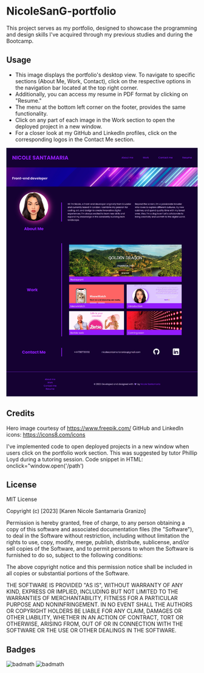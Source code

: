 # NicoleSanG-portfolio

This project serves as my portfolio, designed to showcase the programming and design skills I've acquired through my previous studies and during the Bootcamp.

## Usage

- This image displays the portfolio's desktop view. To navigate to specific sections (About Me, Work, Contact), click on the respective options in the navigation bar located at the top right corner. 
- Additionally, you can access my resume in PDF format by clicking on "Resume." 
- The menu at the bottom left corner on the footer, provides the same functionality.
- Click on any part of each image in the Work section to open the deployed project in a new window.
- For a closer look at my GitHub and LinkedIn profiles, click on the corresponding logos in the Contact Me section.


![Desktop view](assets/images/desktop.jpeg)


## Credits

Hero image courtesy of https://www.freepik.com/
GitHub and LinkedIn icons: https://icons8.com/icons

I've implemented code to open deployed projects in a new window when users click on the portfolio work section. This was suggested by tutor Phillip Loyd during a tutoring session.
Code snippet in HTML:
onclick="window.open('/path')

## License
MIT License

Copyright (c) [2023] [Karen Nicole Santamaria Granizo]

Permission is hereby granted, free of charge, to any person obtaining a copy
of this software and associated documentation files (the "Software"), to deal
in the Software without restriction, including without limitation the rights
to use, copy, modify, merge, publish, distribute, sublicense, and/or sell
copies of the Software, and to permit persons to whom the Software is
furnished to do so, subject to the following conditions:

The above copyright notice and this permission notice shall be included in all
copies or substantial portions of the Software.

THE SOFTWARE IS PROVIDED "AS IS", WITHOUT WARRANTY OF ANY KIND, EXPRESS OR
IMPLIED, INCLUDING BUT NOT LIMITED TO THE WARRANTIES OF MERCHANTABILITY,
FITNESS FOR A PARTICULAR PURPOSE AND NONINFRINGEMENT. IN NO EVENT SHALL THE
AUTHORS OR COPYRIGHT HOLDERS BE LIABLE FOR ANY CLAIM, DAMAGES OR OTHER
LIABILITY, WHETHER IN AN ACTION OF CONTRACT, TORT OR OTHERWISE, ARISING FROM,
OUT OF OR IN CONNECTION WITH THE SOFTWARE OR THE USE OR OTHER DEALINGS IN THE
SOFTWARE.

## Badges

![badmath](https://img.shields.io/badge/CSS-57.4-purple)
![badmath](https://img.shields.io/badge/HTML-42.6-blue)
